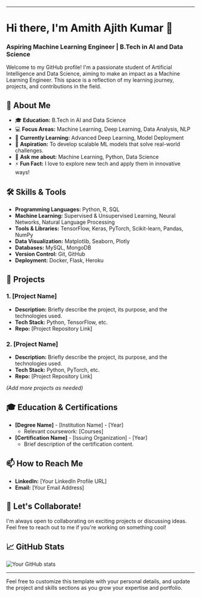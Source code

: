 

---

# **Hi there, I'm Amith Ajith Kumar 👋**

### **Aspiring Machine Learning Engineer | B.Tech in AI and Data Science**

Welcome to my GitHub profile! I'm a passionate student of Artificial Intelligence and Data Science, aiming to make an impact as a Machine Learning Engineer. This space is a reflection of my learning journey, projects, and contributions in the field.

## **🚀 About Me**

- 🎓 **Education:** B.Tech in AI and Data Science
- 💻 **Focus Areas:** Machine Learning, Deep Learning, Data Analysis, NLP
- 🌱 **Currently Learning:** Advanced Deep Learning, Model Deployment
- 🤖 **Aspiration:** To develop scalable ML models that solve real-world challenges.
- 💬 **Ask me about:** Machine Learning, Python, Data Science
- ⚡ **Fun Fact:** I love to explore new tech and apply them in innovative ways!

## **🛠️ Skills & Tools**

- **Programming Languages:** Python, R, SQL
- **Machine Learning:** Supervised & Unsupervised Learning, Neural Networks, Natural Language Processing
- **Tools & Libraries:** TensorFlow, Keras, PyTorch, Scikit-learn, Pandas, NumPy
- **Data Visualization:** Matplotlib, Seaborn, Plotly
- **Databases:** MySQL, MongoDB
- **Version Control:** Git, GitHub
- **Deployment:** Docker, Flask, Heroku

## **🌟 Projects**

### 1. **[Project Name]**
   - **Description:** Briefly describe the project, its purpose, and the technologies used.
   - **Tech Stack:** Python, TensorFlow, etc.
   - **Repo:** [Project Repository Link]

### 2. **[Project Name]**
   - **Description:** Briefly describe the project, its purpose, and the technologies used.
   - **Tech Stack:** Python, PyTorch, etc.
   - **Repo:** [Project Repository Link]

*(Add more projects as needed)*

## **🎓 Education & Certifications**

- **[Degree Name]** - [Institution Name] - [Year]
  - Relevant coursework: [Courses]
- **[Certification Name]** - [Issuing Organization] - [Year]
  - Brief description of the certification content.

## **📫 How to Reach Me**

- **LinkedIn:** [Your LinkedIn Profile URL]
- **Email:** [Your Email Address]

## **👥 Let's Collaborate!**

I'm always open to collaborating on exciting projects or discussing ideas. Feel free to reach out to me if you're working on something cool!

## **📈 GitHub Stats**

![Your GitHub stats](https://github-readme-stats.vercel.app/api?username=yourusername&show_icons=true&hide=issues&hide_title=true&count_private=true&include_all_commits=true&theme=radical)

---

Feel free to customize this template with your personal details, and update the project and skills sections as you grow your expertise and portfolio.

<!---
amith-ak/amith-ak is a ✨ special ✨ repository because its `README.md` (this file) appears on your GitHub profile.
You can click the Preview link to take a look at your changes.
--->
